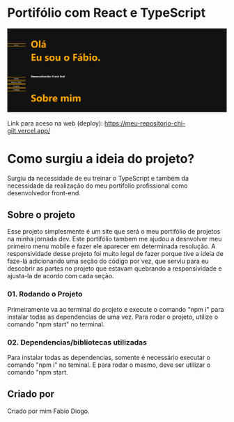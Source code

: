 # Portifólio com React e TypeScript

![Print da pagina](./public/Screenshot_portifolio.png)


Link para aceso na web (deploy): https://meu-repositorio-chi-gilt.vercel.app/

# Como surgiu a ideia do projeto?

Surgiu da necessidade de eu treinar o TypeScript e também da necessidade da realização do meu portifolio profissional como desenvolvedor front-end.

## Sobre o projeto

Esse projeto simplesmente é um site que será o meu portifólio de projetos na minha jornada dev.
Este portifólio tambem me ajudou a desnvolver meu primeiro menu mobile e fazer ele aparecer em determinada resolução.
A responsividade desse projeto foi muito legal de fazer porque tive a ideia de faze-lá adicionando uma seção do código por vez, que serviu para eu descobrir as partes no projeto que estavam quebrando a responsividade e ajusta-la de acordo com cada seção.



### 01. Rodando o Projeto
Primeiramente va ao terminal do projeto e execute o comando "npm i" para instalar todas as dependencias de uma vez.
Para rodar o projeto, utilize o comando "npm start" no terminal.


### 02. Dependencias/bibliotecas utilizadas

Para instalar todas as dependencias, somente é necessário executar o comando "npm i" no teminal.
E para rodar o mesmo, deve ser utilizar o comando "npm start.

## Criado por

Criado por mim Fabio Diogo. 
